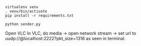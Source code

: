 ```
virtualenv venv
. venv/bin/activate
pip install -r requirements.txt

python sender.py
```

Open VLC
In VLC, do media -> open network stream -> set url to uudp://@localhost:2222?pkt_size=1316 as seen in terminal.